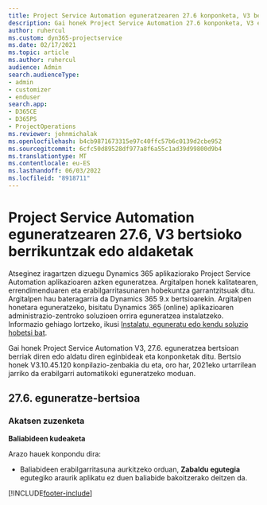 ```yaml
---
title: Project Service Automation eguneratzearen 27.6 konponketa, V3 bertsioko berrikuntzak edo aldaketak
description: Gai honek Project Service Automation 27.6 konponketa, V3 eguneratzea bertsioan berrian eskuragarri dauden eginbideak eta konponketak ditu.
author: ruhercul
ms.custom: dyn365-projectservice
ms.date: 02/17/2021
ms.topic: article
ms.author: ruhercul
audience: Admin
search.audienceType:
- admin
- customizer
- enduser
search.app:
- D365CE
- D365PS
- ProjectOperations
ms.reviewer: johnmichalak
ms.openlocfilehash: b4cb9871673315e97c40ffc57b6c0139d2cbe952
ms.sourcegitcommit: 6cfc50d89528df977a8f6a55c1ad39d99800d9b4
ms.translationtype: MT
ms.contentlocale: eu-ES
ms.lasthandoff: 06/03/2022
ms.locfileid: "8918711"
---
```

# <a name="whats-new-or-changed-in-project-service-automation-update-release-276-v3"></a>Project Service Automation eguneratzearen 27.6, V3 bertsioko berrikuntzak edo aldaketak

Atseginez iragartzen dizuegu Dynamics 365 aplikaziorako Project Service Automation aplikazioaren azken eguneratzea. Argitalpen honek kalitatearen, errendimenduaren eta erabilgarritasunaren hobekuntza garrantzitsuak ditu. Argitalpen hau bateragarria da Dynamics 365 9.x bertsioarekin. Argitalpen honetara eguneratzeko, bisitatu Dynamics 365 (online) aplikazioaren administrazio-zentroko soluzioen orrira eguneratzea instalatzeko. Informazio gehiago lortzeko, ikusi [Instalatu, eguneratu edo kendu soluzio hobetsi bat](/power-platform/admin/install-remove-preferred-solution).

Gai honek Project Service Automation V3, 27.6. eguneratzea bertsioan berriak diren edo aldatu diren eginbideak eta konponketak ditu. Bertsio honek V3.10.45.120 konpilazio-zenbakia du eta, oro har, 2021eko urtarrilean jarriko da erabilgarri automatikoki eguneratzeko moduan.

## <a name="update-release-276"></a>27.6. eguneratze-bertsioa

### <a name="bug-fixes"></a>Akatsen zuzenketa


**Baliabideen kudeaketa**

Arazo hauek konpondu dira:

- Baliabideen erabilgarritasuna aurkitzeko orduan, **Zabaldu egutegia** egutegiko araurik aplikatu ez duen baliabide bakoitzerako deitzen da.


[!INCLUDE[footer-include](../includes/footer-banner.md)]

